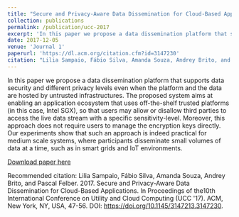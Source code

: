 ```yaml
---
title: "Secure and Privacy-Aware Data Dissemination for Cloud-Based Applications"
collection: publications
permalink: /publication/ucc-2017
excerpt: 'In this paper we propose a data dissemination platform that supports data security and different privacy levels even when the platform and the data are hosted by untrusted infrastructures. The proposed system aims at enabling an application ecosystem that uses off-the-shelf trusted platforms (in this case, Intel SGX), so that users may allow or disallow third parties to access the live data stream with a specific sensitivity-level. Moreover, this approach does not require users to manage the encryption keys directly. Our experiments show that such an approach is indeed practical for medium scale systems, where participants disseminate small volumes of data at a time, such as in smart grids and IoT environments.'
date: 2017-12-05
venue: 'Journal 1'
paperurl: 'https://dl.acm.org/citation.cfm?id=3147230'
citation: "Lilia Sampaio, Fábio Silva, Amanda Souza, Andrey Brito, and Pascal Felber. 2017. Secure and Privacy-Aware Data Dissemination for Cloud-Based Applications. In Proceedings of the10th International Conference on Utility and Cloud Computing (UCC '17). ACM, New York, NY, USA, 47-56. DOI: https://doi.org/10.1145/3147213.3147230."
---
```

In this paper we propose a data dissemination platform that supports data security and different privacy levels even when the platform and the data are hosted by untrusted infrastructures. The proposed system aims at enabling an application ecosystem that uses off-the-shelf trusted platforms (in this case, Intel SGX), so that users may allow or disallow third parties to access the live data stream with a specific sensitivity-level. Moreover, this approach does not require users to manage the encryption keys directly. Our experiments show that such an approach is indeed practical for medium scale systems, where participants disseminate small volumes of data at a time, such as in smart grids and IoT environments.

[Download paper here](https://arxiv.org/pdf/1803.00989.pdf)

Recommended citation: Lilia Sampaio, Fábio Silva, Amanda Souza, Andrey Brito, and Pascal Felber. 2017. Secure and Privacy-Aware Data Dissemination for Cloud-Based Applications. In Proceedings of the10th International Conference on Utility and Cloud Computing (UCC '17). ACM, New York, NY, USA, 47-56. DOI: https://doi.org/10.1145/3147213.3147230.